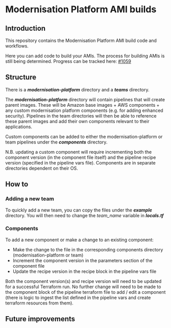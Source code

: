 # Modernisation Platform AMI builds


## Introduction

This repository contains the Modernisation Platform AMI build code and workflows.

Here you can add code to build your AMIs. The process for building AMIs is still being determined. Progress can be tracked here: [#1059]


[#1059]: https://github.com/ministryofjustice/modernisation-platform/issues/1059

## Structure

There is a *__modernisation-platform__* directory and a *__teams__* directory.

The *__modernisation-platform__* directory will contain pipelines that will create parent images. These will be Amazon base images + AWS components + any custom modernisation platform components (e.g. for adding enhanced security). Pipelines in the team directories will then be able to reference these parent images and add their own components relevant to their applications.

Custom components can be added to either the modernisation-platform or team pipelines under the *__components__* directory.

N.B. updating a custom component will require incrementing both the component version (in the component file itself) and the pipeline recipe version (specified in the pipeline vars file).
Components are in separate directories dependent on their OS.

## How to

### Adding a new team

To quickly add a new team, you can copy the files under the *__example__* directory.
You will then need to change the _team_name_ variable in *__locals.tf__*





### Components
To add a new component or make a change to an existing component:

* Make the change to the file in the corresponding components directory (modernisation-platform or team)
* Increment the component version in the parameters section of the component file
* Update the recipe version in the recipe block in the pipeline vars file

Both the component version(s) and recipe version will need to be updated for a successful Terraform run.
No further change will need to be made to the component block of the pipeline terraform file to add / edit a component (there is logic to ingest the list defined in the pipeline vars and create terraform resources from them).


## Future improvements
